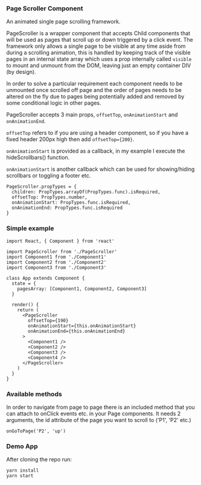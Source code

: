 ### Page Scroller Component

An animated single page scrolling framework.

PageScroller is a wrapper component that accepts Child components that will be used as pages that scroll up or down triggered by a click event. The framework only allows a single page to be visible at any time aside from during a scrolling animation, this is handled by keeping track of the visible pages in an internal state array which uses a prop internally called `visible` to mount and unmount from the DOM, leaving just an empty container DIV (by design).

In order to solve a particular requirement each component needs to be unmounted once scrolled off page and the order of pages needs to be altered on the fly due to pages being potentially added and removed by some conditional logic in other pages.

PageScroller accepts 3 main props, `offsetTop`, `onAnimationStart` and `onAnimationEnd`.

`offsetTop` refers to if you are using a header component, so if you have a fixed header 200px high then add `offsetTop={200}`.

`onAnimationStart` is provided as a callback, in my example I execute the hideScrollbars() function.

`onAnimationStart` is another callback which can be used for showing/hiding scrollbars or toggling a footer etc.


```
PageScroller.propTypes = {
  children: PropTypes.arrayOf(PropTypes.func).isRequired,
  offsetTop: PropTypes.number,
  onAnimationStart: PropTypes.func.isRequired,
  onAnimationEnd: PropTypes.func.isRequired
}
```

### Simple example
```
import React, { Component } from 'react'

import PageScroller from './PageScroller'
import Component1 from './Component1'
import Component2 from './Component2'
import Component3 from './Component3'

class App extends Component {
  state = {
    pagesArray: [Component1, Component2, Component3]
  }

  render() {
    return (
      <PageScroller
        offsetTop={190}
        onAnimationStart={this.onAnimationStart}
        onAnimationEnd={this.onAnimationEnd}
      >
        <Component1 />
        <Component2 />
        <Component3 />
        <Component4 />
      </PageScroller>
    )
  }
}
```

### Available methods
In order to navigate from page to page there is an included method that you can attach to onClick events etc. in your Page components. It needs 2 arguments, the id attribute of the page you want to scroll to ('P1', 'P2' etc.)
```
onGoToPage('P2', 'up')
```

### Demo App
After cloning the repo run:
 ```
 yarn install
 yarn start
 ```
